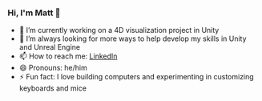 ### Hi, I'm Matt 👋
- 🔭 I’m currently working on a 4D visualization project in Unity
- 🌱 I’m always looking for more ways to help develop my skills in Unity and Unreal Engine
- 📫 How to reach me: [LinkedIn](https://www.linkedin.com/in/matthullstrung/)
- 😄 Pronouns: he/him
- ⚡ Fun fact: I love building computers and experimenting in customizing keyboards and mice
